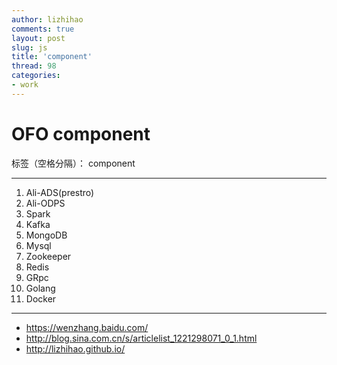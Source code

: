 ```yaml
---
author: lizhihao
comments: true
layout: post
slug: js
title: 'component'
thread: 98
categories:
- work
---
```


# OFO component

标签（空格分隔）： component

---
1. Ali-ADS(prestro)
2. Ali-ODPS
3. Spark
4. Kafka
5. MongoDB
6. Mysql
7. Zookeeper
8. Redis
9. GRpc
10. Golang
11. Docker




---

- https://wenzhang.baidu.com/
- http://blog.sina.com.cn/s/articlelist_1221298071_0_1.html
- http://lizhihao.github.io/


